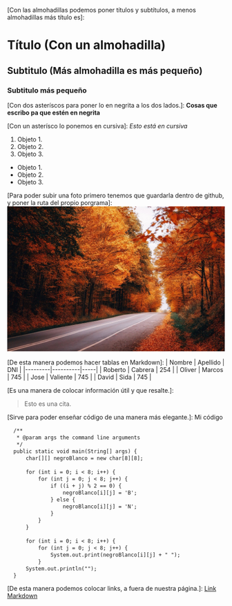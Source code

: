 [Con las almohadillas podemos poner títulos y subtítulos, a menos almohadillas más título es]:
# Título (Con un almohadilla)
## Subtitulo (Más almohadilla es más pequeño)
### Subtitulo más pequeño

[Con dos asteríscos para poner lo en negrita a los dos lados.]:
**Cosas que escribo pa que estén en negrita**

[Con un asterísco lo ponemos en cursiva]:
*Esto está en cursiva*

[Creamos listas ordenadas, con números romanos, por orden alfabético, etc.]:
Lista: (Ordenado)
1. Objeto 1.
2. Objeto 2.
3. Objeto 3.

[Creamos una lista si que importe el orden y pudes usar +, -, etc.]:
Lista: (Viñetas)
- Objeto 1.
- Objeto 2.
- Objeto 3.

[Para poder subir una foto primero tenemos que guardarla dentro de github, y poner la ruta del propio porgrama]:
![Imagen al azar](forest-8371211_1280.jpg)

[De esta manera podemos hacer tablas en Markdown]:
| Nombre  | Apellido | DNI |
|---------|----------|-----|
| Roberto | Cabrera  | 254 |
| Oliver  | Marcos   | 745 |
| Jose    | Valiente | 745 |
| David   | Sida     | 745 |

[Es una manera de colocar información útil y que resalte.]:
>Esto es una cita.

[Sirve para poder enseñar código de una manera más elegante.]:
Mi código

      /**
       * @param args the command line arguments
       */
      public static void main(String[] args) {
          char[][] negroBlanco = new char[8][8];

          for (int i = 0; i < 8; i++) {
              for (int j = 0; j < 8; j++) {
                  if ((i + j) % 2 == 0) {
                      negroBlanco[i][j] = 'B';
                  } else {
                      negroBlanco[i][j] = 'N';
                  }
              }
          }

          for (int i = 0; i < 8; i++) {
              for (int j = 0; j < 8; j++) {
                  System.out.print(negroBlanco[i][j] + " ");
              }
          System.out.println("");
      }
[De esta manera podemos colocar links, a fuera de nuestra página.]:
[Link Markdown](https://www.markdownguide.org/basic-syntax/)
      
